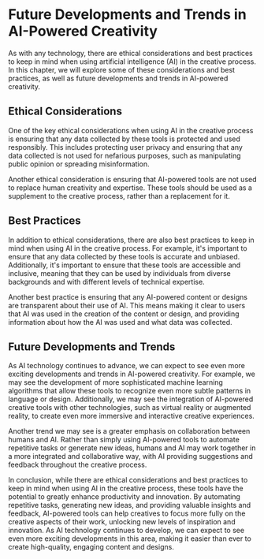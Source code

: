 # Future Developments and Trends in AI-Powered Creativity

As with any technology, there are ethical considerations and best practices to keep in mind when using artificial intelligence (AI) in the creative process. In this chapter, we will explore some of these considerations and best practices, as well as future developments and trends in AI-powered creativity.

Ethical Considerations
----------------------

One of the key ethical considerations when using AI in the creative process is ensuring that any data collected by these tools is protected and used responsibly. This includes protecting user privacy and ensuring that any data collected is not used for nefarious purposes, such as manipulating public opinion or spreading misinformation.

Another ethical consideration is ensuring that AI-powered tools are not used to replace human creativity and expertise. These tools should be used as a supplement to the creative process, rather than a replacement for it.

Best Practices
--------------

In addition to ethical considerations, there are also best practices to keep in mind when using AI in the creative process. For example, it's important to ensure that any data collected by these tools is accurate and unbiased. Additionally, it's important to ensure that these tools are accessible and inclusive, meaning that they can be used by individuals from diverse backgrounds and with different levels of technical expertise.

Another best practice is ensuring that any AI-powered content or designs are transparent about their use of AI. This means making it clear to users that AI was used in the creation of the content or design, and providing information about how the AI was used and what data was collected.

Future Developments and Trends
------------------------------

As AI technology continues to advance, we can expect to see even more exciting developments and trends in AI-powered creativity. For example, we may see the development of more sophisticated machine learning algorithms that allow these tools to recognize even more subtle patterns in language or design. Additionally, we may see the integration of AI-powered creative tools with other technologies, such as virtual reality or augmented reality, to create even more immersive and interactive creative experiences.

Another trend we may see is a greater emphasis on collaboration between humans and AI. Rather than simply using AI-powered tools to automate repetitive tasks or generate new ideas, humans and AI may work together in a more integrated and collaborative way, with AI providing suggestions and feedback throughout the creative process.

In conclusion, while there are ethical considerations and best practices to keep in mind when using AI in the creative process, these tools have the potential to greatly enhance productivity and innovation. By automating repetitive tasks, generating new ideas, and providing valuable insights and feedback, AI-powered tools can help creatives to focus more fully on the creative aspects of their work, unlocking new levels of inspiration and innovation. As AI technology continues to develop, we can expect to see even more exciting developments in this area, making it easier than ever to create high-quality, engaging content and designs.


